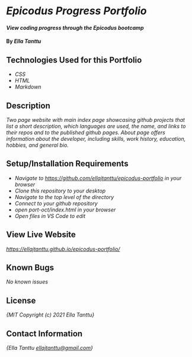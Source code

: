 # _Epicodus Progress Portfolio_

#### _View coding progress through the Epicodus bootcamp_

#### By _**Ella Tanttu**_

## Technologies Used for this Portfolio

- _CSS_
- _HTML_
- _Markdown_

## Description

_Two page website with main index page showcasing github projects that list a short description, which languages are used, the name, and links to their repos and to the published github pages. About page offers information about the developer, including skills, work history, education, hobbies, and general bio._

## Setup/Installation Requirements

- _Navigate to https://github.com/ellajtanttu/epicodus-portfolio in your browser_
- _Clone this repository to your desktop_
- _Navigate to the top level of the directory_
- _Connect to your github repository_
- _open port-oct/index.html in your browser_
- _Open files in VS Code to edit_

## View Live Website

_https://ellajtanttu.github.io/epicodus-portfolio/_

## Known Bugs

_No known issues_

## License

_{MIT Copyright (c) 2021 Ella Tanttu}_

## Contact Information

_{Ella Tanttu ellajtanttu@gmail.com}_
